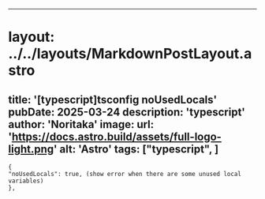
---
# layout: ../../layouts/MarkdownPostLayout.astro
title: '[typescript]tsconfig noUsedLocals'
pubDate: 2025-03-24
description: 'typescript'
author: 'Noritaka'
image:
    url: 'https://docs.astro.build/assets/full-logo-light.png'
    alt: 'Astro'
tags: ["typescript", ]
---



```
{
"noUsedLocals": true, (show error when there are some unused local variables)
},
```
